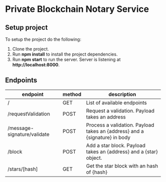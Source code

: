 # Private Blockchain Notary Service

## Setup project

To setup the project do the following:
1. Clone the project.
2. Run __npm install__ to install the project dependencies.
3. Run __npm start__ to run the server. Server is listening at **http://localhost:8000**.

## Endpoints

| endpoint                    | method | description                                                                 | 
|-----------------------------|--------|-----------------------------------------------------------------------------|
| /                           | GET    | List of available endpoints                                                 |
| /requestValidation          | POST   | Request a validation. Payload takes an address                              |
| /message-signature/validate | POST   | Process a validation. Payload takes an {address} and a {signature} in body  | 
| /block                      | POST   | Add a star block. Payload takes an {address} and a {star} object.           |
| /stars/[hash]               | GET    | Get the star block with an hash of {hash}                                   |

